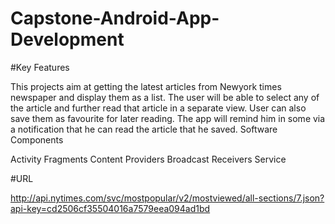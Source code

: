 # Capstone-Android-App-Development

#Key Features

This projects aim at getting the latest articles from Newyork times newspaper and display them as a list.
The user will be able to select any of the article and further read that article in a separate view.
User can also save them as favourite for later reading.
The app will remind him in some via a notification that he can read the article that he saved.
Software Components

Activity
Fragments
Content Providers
Broadcast Receivers
Service

#URL

http://api.nytimes.com/svc/mostpopular/v2/mostviewed/all-sections/7.json?api-key=cd2506cf35504016a7579eea094ad1bd
